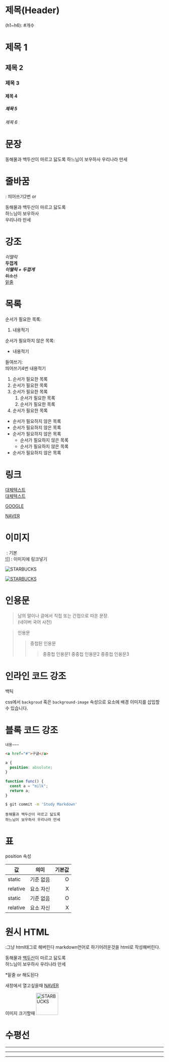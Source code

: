 # 제목(Header)

(h1~h6): #개수

# 제목 1

## 제목 2

### 제목 3

#### 제목 4

##### 제목 5

###### 제목 6

# 문장

동해물과 백두산이 마르고 닳도록
하느님이 보우하사 우리나라 만세

# 줄바꿈

: 띄어쓰기2번 or <br />

동해물과 백두산이 마르고 닳도록  
하느님이 보우하사<br/> 우리나라 만세

# 강조

_이탤릭_  
**두껍게**  
**_이탤릭 + 두껍게_**  
~~취소선~~  
<u>밑줄</u>

# 목록

순서가 필요한 목록:

1. 내용적기

순서가 필요하지 않은 목록:

- 내용적기

들여쓰기:  
띄어쓰기4번 내용적기

1. 순서가 필요한 목록
1. 순서가 필요한 목록
1. 순서가 필요한 목록
   1. 순서가 필요한 목록
   1. 순서가 필요한 목록
1. 순서가 필요한 목록

- 순서가 필요하지 않은 목록
- 순서가 필요하지 않은 목록
- 순서가 필요하지 않은 목록
  - 순서가 필요하지 않은 목록
  - 순서가 필요하지 않은 목록
- 순서가 필요하지 않은 목록

# 링크

[대체텍스트](주소)  
[대체텍스트](주소 "설명")

[GOOGLE](https://www.google.com/)

[NAVER](https://www.naver.com/ "NAVER로 이동!")

# 이미지

![]() : 기본  
[![]]() : 이미지에 링크넣기

![STARBUCKS](https://www.starbucks.co.kr/common/img/common/logo.png)

[![STARBUCKS](https://www.starbucks.co.kr/common/img/common/logo.png)](https://www.starbucks.co.kr/index.do)

# 인용문

> 남의 말이나 글에서 직접 또는 간접으로 따온 문장.  
> (네이버 국어 사전)

> 인용문
>
> > 중첩된 인용문
> >
> > > 중중첩 인용문1
> > > 중중첩 인용문2
> > > 중중첩 인용문3

# 인라인 코드 강조

백틱

css에서 `backgroud` 혹은 `background-image` 속성으로 요소에 배경 이미지를 삽입할 수 있습니다.

# 블록 코드 강조

```언어명
내용~~~
```

```html
<a href="#">구글</a>
```

```css
a {
  position: absolute;
}
```

```javascript
function func() {
  const a = "milk";
  return a;
}
```

```bash (<-git의 터미널)
$ git commit -m 'Study Markdown'
```

```plaintext (<-일반text)
동해물과 백두산이 마르고 닳도록
하느님이 보우하사 우리나라 만세
```

# 표

position 속성

| 값       |   의미    | 기본값 |
| -------- | :-------: | -----: |
| static   | 기준 없음 |      O |
| relative | 요소 자신 |      X |
| static   | 기준 없음 |      O |
| relative | 요소 자신 |      X |

# 원시 HTML

:그냥 html태그로 해버린다
markdown언어로 하기어려운것을 html로 작성해버린다.

동해물과 <u>백두산</u>이 마르고 닳도록<br/>하느님이 보우하사 우리나라 만세

\*밑줄
<u></u> or
<span style="text-decoration: underline;"></span>
해도된다

새창에서 열고싶을때
<a href="https://naver.com" title="NAVER로 이동!" target="_blank">NAVER</a>

이미지 크기할때
<img width="70" src="https://www.starbucks.co.kr/common/img/common/logo.png" alt="STARBUCKS">

# 수평선

---

---

---
